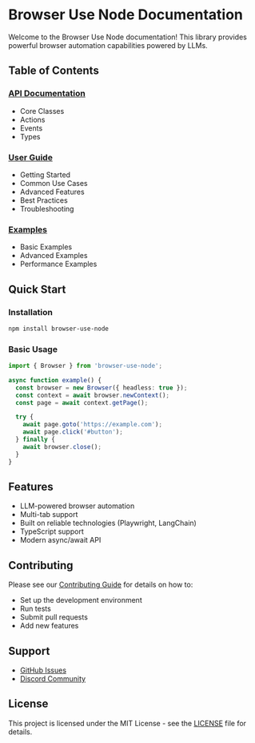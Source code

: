 # Browser Use Node Documentation

Welcome to the Browser Use Node documentation! This library provides powerful browser automation capabilities powered by LLMs.

## Table of Contents

### [API Documentation](api/README.md)
- Core Classes
- Actions
- Events
- Types

### [User Guide](guides/README.md)
- Getting Started
- Common Use Cases
- Advanced Features
- Best Practices
- Troubleshooting

### [Examples](examples/README.md)
- Basic Examples
- Advanced Examples
- Performance Examples

## Quick Start

### Installation
```bash
npm install browser-use-node
```

### Basic Usage
```typescript
import { Browser } from 'browser-use-node';

async function example() {
  const browser = new Browser({ headless: true });
  const context = await browser.newContext();
  const page = await context.getPage();

  try {
    await page.goto('https://example.com');
    await page.click('#button');
  } finally {
    await browser.close();
  }
}
```

## Features

- LLM-powered browser automation
- Multi-tab support
- Built on reliable technologies (Playwright, LangChain)
- TypeScript support
- Modern async/await API

## Contributing

Please see our [Contributing Guide](../CONTRIBUTING.md) for details on how to:
- Set up the development environment
- Run tests
- Submit pull requests
- Add new features

## Support

- [GitHub Issues](https://github.com/browser-use/browser-use-node/issues)
- [Discord Community](https://link.browser-use.com/discord)

## License

This project is licensed under the MIT License - see the [LICENSE](../LICENSE) file for details.